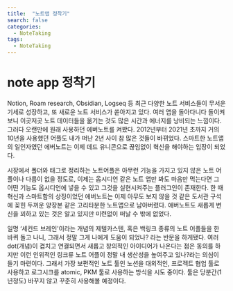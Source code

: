 ```yaml
---
title:  "노트앱 정착기"
search: false
categories: 
  - NoteTaking
tags:
  - NoteTaking
---
```


# note app 정착기

Notion, Roam research, Obsidian, Logseq 등 최근 다양한 노트 서비스들이 무서운 기세로 성장하고, 또 새로운 노트 서비스가 쏟아지고 있다. 여러 앱을 돌아다니다 돌이켜보니 이곳저곳 노트 데이터들을 옮기는 것도 많은 시간과 에너지를 낭비되는 느낌이다. 그러다 오랜만에 원래 사용하던 에버노트를 켜봤다. 2012년부터 2021년 초까지 거의 10년을 사용했던 어플도 내가 떠난 2년 사이 참 많은 것들이 바뀌었다. 스마트한 노트앱의 일인자였던 에버노트는 이제 데드 유니콘으로 끊임없이 혁신을 해야하는 입장이 되었다.

시장에서 폴더와 태그로 정리하는 노트어플은 아무런 기능을 가지고 있지 않은 노트 어플이나 다름이 없을 정도로, 이제는 옵시디언 같은 노트 앱만 봐도 마음만 먹는다면 그 어떤 기능도 옵시디언에 넣을 수 있고 그것을 실현시켜주는 플러그인이 존재한다. 한 때 혁신과 스마트함의 상징이었던 에버노트는 이제 아무도 보지 않을 것 같은 도서관 구석에 꽂힌 두꺼운 양장본 같은 고리타분한 노트앱으로 남아버렸다. 애버노트도 새롭게 변신을 꾀하고 있는 것은 알고 있지만 미련없이 떠날 수 밖에 없었다.

일명 ‘세컨드 브레인'이라는 개념의 제텔카스텐, 혹은 백링크 종류의 노트 어플들을 한 바퀴 돌고 나니, 그래서 정말 그게 나에게 도움이 되었나? 라는 반문을 하게됐다. 여러 dot(개념)이 겹치고 연결되면서 새롭고 창의적인 아이디어가 나온다는 점은 동의를 하지만 이런 인위적인 링크류 노트 어플이 정말 내 생산성을 높여주고 있나?라는 의심이 들기 마련이다. 그래서 가장 보편적인 노트 툴인 노션을 대외적인, 프로젝트 협업 툴로 사용하고 로그시크를 atomic, PKM 툴로 사용하는 방식을 시도 중이다. 툴은 당분간(1년정도) 바꾸지 않고 꾸준히 사용해볼 예정이다.
